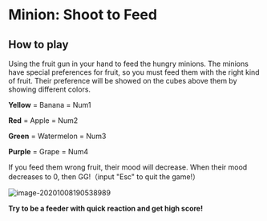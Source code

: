 # Minion: Shoot to Feed

## How to play

Using the fruit gun in your hand to feed the hungry minions. The minions have special preferences for fruit, so you must feed them with the right kind of fruit. Their preference will be showed on the cubes above them by showing different colors.

**Yellow** = Banana = Num1

**Red** = Apple = Num2

**Green** = Watermelon = Num3

**Purple** = Grape = Num4

If you feed them wrong fruit, their mood will decrease. When their mood decreases to 0, then GG!（input "Esc" to quit the game!）

![image-20201008190538989](C:\Users\A\AppData\Roaming\Typora\typora-user-images\image-20201008190538989.png)

**Try to be a feeder with quick reaction and get high score!**

